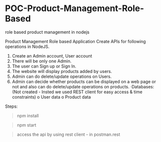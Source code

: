 # POC-Product-Management-Role-Based
role based product management in nodejs

Product Management Role based Application
Create APIs for following operations in NodeJS.
1. Create an Admin account, User account
2. There will be only one Admin.
3. The user can Sign up or Sign In.
4. The website will display products added by users.
5. Admin can do delete/update operations on Users.
6. Admin can decide whether products can be displayed on a web page or not and also can do delete/update operations on products.
·Databases: (Not created - Insted we used REST client for easy access & time constraints)
o  User data
o  Product data

Steps:

> npm install

> npm start

> access the api by using rest client - in postman.rest
